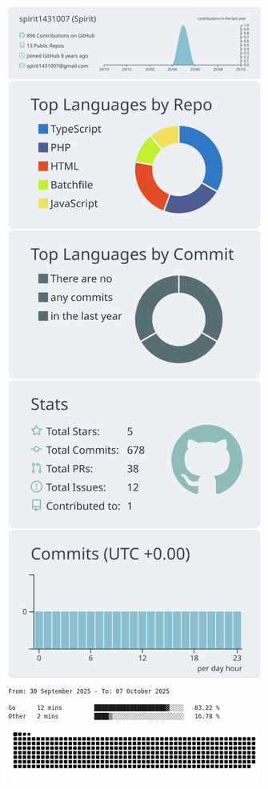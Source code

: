 [![](https://raw.githubusercontent.com/spirit1431007/spirit1431007/master/profile-summary-card-output/nord_bright/0-profile-details.svg)](https://git.io/spiritx)
[![](https://raw.githubusercontent.com/spirit1431007/spirit1431007/master/profile-summary-card-output/nord_bright/1-repos-per-language.svg)](https://git.io/spiritx) [![](https://raw.githubusercontent.com/spirit1431007/spirit1431007/master/profile-summary-card-output/nord_bright/2-most-commit-language.svg)](https://git.io/spiritx)
[![](https://raw.githubusercontent.com/spirit1431007/spirit1431007/master/profile-summary-card-output/nord_bright/3-stats.svg)](https://git.io/spiritx) [![](https://raw.githubusercontent.com/spirit1431007/spirit1431007/master/profile-summary-card-output/nord_bright/4-productive-time.svg)](https://git.io/spiritx)

<!--START_SECTION:waka-->

```txt
From: 30 September 2025 - To: 07 October 2025

Go      12 mins         ████████████████████▓░░░░   83.22 %
Other   2 mins          ████▒░░░░░░░░░░░░░░░░░░░░   16.78 %
```

<!--END_SECTION:waka-->

![contribution](https://github.com/spirit1431007/spirit1431007/blob/output/github-contribution-grid-snake.svg)
